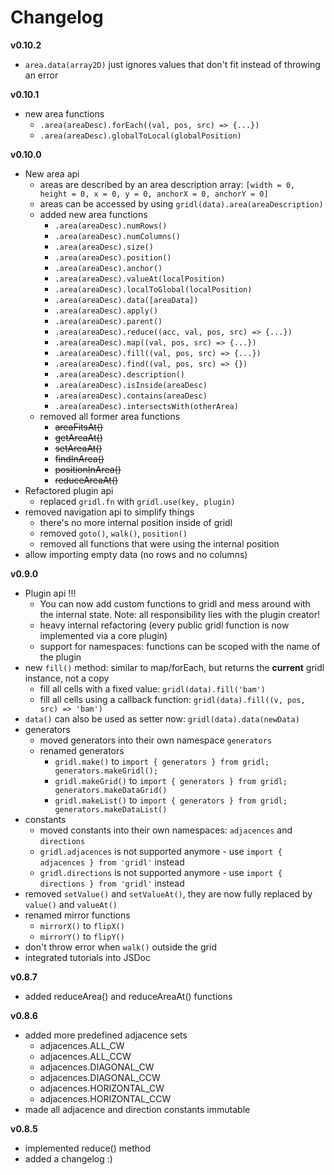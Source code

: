 # Changelog

**v0.10.2**

* `area.data(array2D)` just ignores values that don't fit instead of throwing an error

**v0.10.1**

* new area functions
    * `.area(areaDesc).forEach((val, pos, src) => {...})`
    * `.area(areaDesc).globalToLocal(globalPosition)`

**v0.10.0**

* New area api
    * areas are described by an area description array: `[width = 0, height = 0, x = 0, y = 0, anchorX = 0, anchorY = 0]`
    * areas can be accessed by using `gridl(data).area(areaDescription)` 
    * added new area functions
        * `.area(areaDesc).numRows()`
        * `.area(areaDesc).numColumns()`
        * `.area(areaDesc).size()`
        * `.area(areaDesc).position()`
        * `.area(areaDesc).anchor()`
        * `.area(areaDesc).valueAt(localPosition)`
        * `.area(areaDesc).localToGlobal(localPosition)`
        * `.area(areaDesc).data([areaData])`
        * `.area(areaDesc).apply()`
        * `.area(areaDesc).parent()`
        * `.area(areaDesc).reduce((acc, val, pos, src) => {...})`
        * `.area(areaDesc).map((val, pos, src) => {...})`
        * `.area(areaDesc).fill((val, pos, src) => {...})`
        * `.area(areaDesc).find((val, pos, src) => {})`
        * `.area(areaDesc).description()`
        * `.area(areaDesc).isInside(areaDesc)`
        * `.area(areaDesc).contains(areaDesc)`
        * `.area(areaDesc).intersectsWith(otherArea)`
    * removed all former area functions
        * ~~areaFitsAt()~~
        * ~~getAreaAt()~~
        * ~~setAreaAt()~~
        * ~~findInArea()~~
        * ~~positionInArea()~~
        * ~~reduceAreaAt()~~
* Refactored plugin api
    * replaced `gridl.fn` with `gridl.use(key, plugin)`
* removed navigation api to simplify things
    * there's no more internal position inside of gridl
    * removed `goto()`, `walk()`, `position()`
    * removed all functions that were using the internal position
* allow importing empty data (no rows and no columns)

**v0.9.0**

* Plugin api !!!
    * You can now add custom functions to gridl and mess around with the internal state. Note: all responsibility lies with the plugin creator!
    * heavy internal refactoring (every public gridl function is now implemented via a core plugin)
    * support for namespaces: functions can be scoped with the name of the plugin
* new `fill()` method: similar to map/forEach, but returns the **current** gridl instance, not a copy
    * fill all cells with a fixed value: `gridl(data).fill('bam')`
    * fill all cells using a callback function: `gridl(data).fill((v, pos, src) => 'bam')`
* `data()` can also be used as setter now: `gridl(data).data(newData)`
* generators
    * moved generators into their own namespace `generators`
    * renamed generators
        * `gridl.make()` to `import { generators } from gridl; generators.makeGridl();`
        * `gridl.makeGrid()` to `import { generators } from gridl; generators.makeDataGrid()`
        * `gridl.makeList()` to `import { generators } from gridl; generators.makeDataList()`
* constants
    * moved constants into their own namespaces: `adjacences` and `directions`
    * `gridl.adjacences` is not supported anymore - use `import { adjacences } from 'gridl'` instead
    * `gridl.directions` is not supported anymore - use `import { directions } from 'gridl'` instead
* removed `setValue()` and `setValueAt()`, they are now fully replaced by `value()` and `valueAt()`
* renamed mirror functions
    * `mirrorX()` to `flipX()`
    * `mirrorY()` to `flipY()`
* don't throw error when `walk()` outside the grid
* integrated tutorials into JSDoc

**v0.8.7**

* added reduceArea() and reduceAreaAt() functions

**v0.8.6**

* added more predefined adjacence sets
    * adjacences.ALL_CW
    * adjacences.ALL_CCW
    * adjacences.DIAGONAL_CW
    * adjacences.DIAGONAL_CCW
    * adjacences.HORIZONTAL_CW
    * adjacences.HORIZONTAL_CCW
* made all adjacence and direction constants immutable

**v0.8.5**

* implemented reduce() method
* added a changelog :)